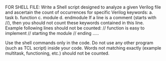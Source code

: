 FOR SHELL FILE:
Write a Shell script designed to analyze a given Verilog file and ascertain the count of
occurrences for specific Verilog keywords:
a. task
b. function
c. module
d. endmodule
If a line is a comment (starts with //), then you should not count these keywords contained in
this line. Example following lines should not be counted:
// function is easy to implement
// starting the module
// ending .....

Use the shell commands only in the code. Do not use any other program (such as TCL script)
inside your code.
Words not matching exactly (example multitask, functioning, etc.) should not be counted.
